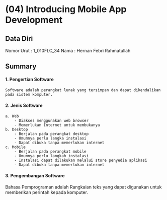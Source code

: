 # (04) Introducing Mobile App Development
## Data Diri
Nomor Urut : 1_010FLC_34
Nama : Hernan Febri Rahmatullah

## Summary
#### 1. Pengertian Software
    Software adalah perangkat lunak yang tersimpan dan dapat dikendalikan pada sistem komputer.

#### 2. Jenis Software
    a. Web
        - Diakses menggunakan web browser
        - Memerlukan Internet untuk membukanya
    b. Desktop
        - Berjalan pada perangkat desktop
        - Umumnya perlu langka instalasi
        - Dapat dibuka tanpa memerlukan internet
    c. Mobile
        - Berjalan pada perangkat mobile
        - Umumnya perlu langkah instalasi
        - Instalasi dapat dilakukan melalui store penyedia aplikasi
        - Dapat dibuka tanpa memerlukan internet
 #### 3. Pengembangan Software
 Bahasa Pemprograman adalah Rangkaian teks yang dapat digunakan untuk memberikan perintah kepada komputer.